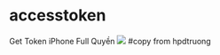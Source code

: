 # accesstoken
Get Token iPhone Full Quyền
<img src="https://i.imgur.com/bFioOr9.jpg">
#copy from hpdtruong
